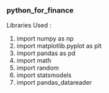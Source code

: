 ### python_for_finance

Libraries Used :
 1. import numpy as np                                                                                                                        
 2. import matplotlib.pyplot as plt       
 3. import pandas as pd                     
 4. import math                   
 5. import random                       
 6. import statsmodels              
 7. import pandas_datareader
